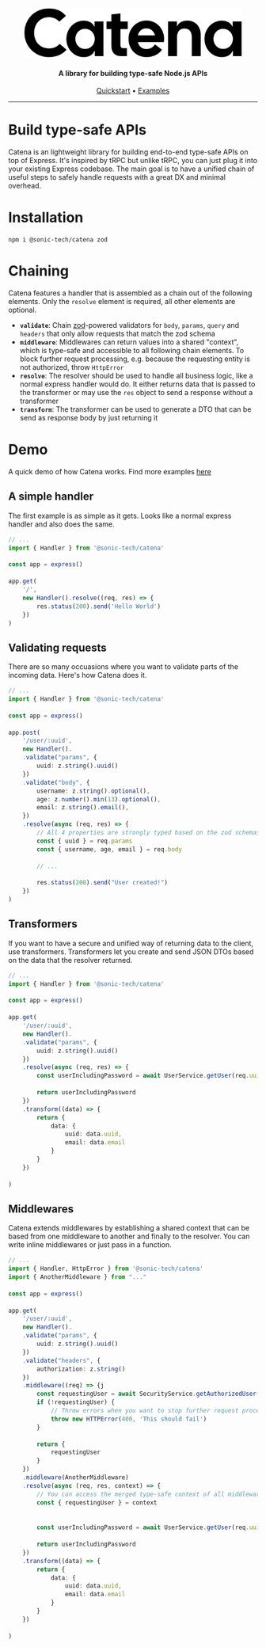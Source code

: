 <p align="center">
  <br/><br/>
  <picture>
    <source height="100" media="(prefers-color-scheme: dark)" srcset="./docs/assets/logo-dark.svg">
    <img height="100" alt="Foundry" src="./docs/assets/logo-light.svg">
  </picture>
</p>

<h4 align="center">A library for building type-safe Node.js APIs</h4>

<p align="center">
  <a href="#quickstart">Quickstart</a> • 
  <a href="#examples">Examples</a> 
</p>

<hr/>

# Build type-safe APIs

Catena is an lightweight library for building end-to-end type-safe APIs on top of Express. It's inspired by tRPC but unlike tRPC, you can just plug it into your existing Express codebase.
The main goal is to have a unified chain of useful steps to safely handle requests with a great DX and minimal overhead.

# Installation

```
npm i @sonic-tech/catena zod
```

# Chaining

Catena features a handler that is assembled as a chain out of the following elements. Only the `resolve` element is required, all other elements are optional.

-   **`validate`**: Chain [zod](https://github.com/colinhacks/zod)-powered validators for `body`, `params`, `query` and `headers` that only allow requests that match the zod schema
-   **`middleware`**: Middlewares can return values into a shared "context", which is type-safe and accessible to all following chain elements. To block further request processing, e.g. because the requesting entity is not authorized, throw `HttpError`
-   **`resolve`**: The resolver should be used to handle all business logic, like a normal express handler would do. It either returns data that is passed to the transformer or may use the `res` object to send a response without a transformer
-   **`transform`**: The transformer can be used to generate a DTO that can be send as response body by just returning it

# Demo

A quick demo of how Catena works. Find more examples [here](/examples/)

## A simple handler

The first example is as simple as it gets. Looks like a normal express handler and also does the same.

```ts
// ...
import { Handler } from '@sonic-tech/catena'

const app = express()

app.get(
    '/',
    new Handler().resolve((req, res) => {
        res.status(200).send('Hello World')
    })
)
```

## Validating requests

There are so many occuasions where you want to validate parts of the incoming data. Here's how Catena does it.

```ts
// ...
import { Handler } from '@sonic-tech/catena'

const app = express()

app.post(
    '/user/:uuid',
    new Handler().
    .validate("params", {
        uuid: z.string().uuid()
    })
    .validate("body", {
        username: z.string().optional(),
        age: z.number().min(13).optional(),
        email: z.string().email(),
    })
    .resolve(async (req, res) => {
        // All 4 properties are strongly typed based on the zod schemas
        const { uuid } = req.params
        const { username, age, email } = req.body

        // ...

        res.status(200).send("User created!")
    })
)
```

## Transformers

If you want to have a secure and unified way of returning data to the client, use transformers.
Transformers let you create and send JSON DTOs based on the data that the resolver returned.

```ts
// ...
import { Handler } from '@sonic-tech/catena'

const app = express()

app.get(
    '/user/:uuid',
    new Handler().
    .validate("params", {
        uuid: z.string().uuid()
    })
    .resolve(async (req, res) => {
        const userIncludingPassword = await UserService.getUser(req.uuid)

        return userIncludingPassword
    })
    .transform((data) => {
        return {
            data: {
                uuid: data.uuid,
                email: data.email
            }
        }
    })

)
```

## Middlewares

Catena extends middlewares by establishing a shared context that can be based from one middleware to another and finally to the resolver. You can write inline middlewares or just pass in a function.

```ts
// ...
import { Handler, HttpError } from '@sonic-tech/catena'
import { AnotherMiddleware } from "..."

const app = express()

app.get(
    '/user/:uuid',
    new Handler().
    .validate("params", {
        uuid: z.string().uuid()
    })
    .validate("headers", {
        authorization: z.string()
    })
    .middleware((req) => {j
        const requestingUser = await SecurityService.getAuthorizedUser(req.headers.authorization);
        if (!requestingUser) {
            // Throw errors when you want to stop further request processing while returning an error at the same time
            throw new HTTPError(400, 'This should fail')
        }

        return {
            requestingUser
        }
    })
    .middleware(AnotherMiddleware)
    .resolve(async (req, res, context) => {
        // You can access the merged type-safe context of all middlewares in the resolver
        const { requestingUser } = context


        const userIncludingPassword = await UserService.getUser(req.uuid)

        return userIncludingPassword
    })
    .transform((data) => {
        return {
            data: {
                uuid: data.uuid,
                email: data.email
            }
        }
    })

)
```
